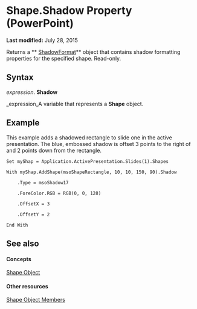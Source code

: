 
# Shape.Shadow Property (PowerPoint)

 **Last modified:** July 28, 2015

Returns a  ** [ShadowFormat](0bf08db8-2e44-4fc3-7f48-6017af881f72.md)** object that contains shadow formatting properties for the specified shape. Read-only.

## Syntax

 _expression_. **Shadow**

 _expression_A variable that represents a  **Shape** object.


## Example

This example adds a shadowed rectangle to slide one in the active presentation. The blue, embossed shadow is offset 3 points to the right of and 2 points down from the rectangle.


```
Set myShap = Application.ActivePresentation.Slides(1).Shapes

With myShap.AddShape(msoShapeRectangle, 10, 10, 150, 90).Shadow

    .Type = msoShadow17

    .ForeColor.RGB = RGB(0, 0, 128)

    .OffsetX = 3

    .OffsetY = 2

End With
```


## See also


#### Concepts


 [Shape Object](1da93849-99e0-827e-ced3-c6cf7f8569f3.md)
#### Other resources


 [Shape Object Members](e371c375-c16a-33ef-32b7-6dcb99d3d128.md)
